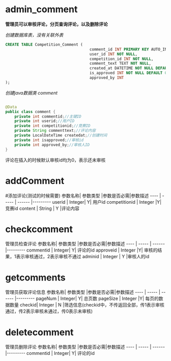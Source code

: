 # admin_comment
**管理员可以审核评论，分页查询评论，以及删除评论**


*创建数据库表，没有关联外表*
```SQL
CREATE TABLE Competition_Comment (
                                     comment_id INT PRIMARY KEY AUTO_INCREMENT,      -- 自增ID，主键
                                     user_id INT NOT NULL,                           -- 用户ID，外键，不能为空
                                     competition_id INT NOT NULL,                    -- 竞赛ID，外键，不能为空
                                     comment_text TEXT NOT NULL,                     -- 评论内容，不能为空
                                     created_at DATETIME NOT NULL DEFAULT CURRENT_TIMESTAMP,  -- 创建时间，默认为当前时间
                                     is_approved INT NOT NULL DEFAULT 0,         -- 是否审核，默认0（未审核），不能为空
                                     approved_by INT                            -- 审核人ID，可为空
);
```

*创建java数据类 comment*


```java

@Data
public class comment {
    private int commentid;//主键ID
    private int userid;//用户ID
    private int competitionid;//竞赛ID
    private String commenttext;//评论内容
    private LocalDateTime createdat;//创建时间
    private int isapproved;//审核id
    private int approved_by;//审核人ID
}
``` 
评论在插入的时候默认审核id均为0，表示还未审核

# addComment
#添加评论(测试的时候需要)
参数名称| 参数类型 |参数是否必需|参数描述
 ---- | ----- | ------  |---------
userid  | Integer| Y| 用户id
competitionid | Integer |Y| 竞赛id
content | String | Y |评论内容



# checkcomment
管理员检查评论
参数名称| 参数类型 |参数是否必需|参数描述
 ---- | ----- | ------  |---------
commentid  | Integer| Y| 评论的id
approveid | Integer |Y| 审核的结果，1表示审核通过，2表示审核不通过
adminid | Integer | Y |审核人的id

# getcomments
管理员获取评论信息
参数名称| 参数类型 |参数是否必需|参数描述
 ---- | ----- | ------  |---------
pageNum | Integer| Y| 总页数
pageSize | Integer |Y| 每页的数据数量
checkid| Integer | N |筛选信息(checkid中，不传返回全部，传1表示审核通过，传2表示审核未通过，传0表示未审核)

# deletecomment
管理员删除评论
参数名称| 参数类型 |参数是否必需|参数描述
 ---- | ----- | ------  |---------
commentid  | Integer| Y| 评论的id
